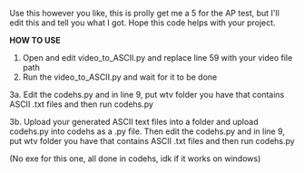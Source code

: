 Use this however you like, this is prolly get me a 5 for the AP test, but I'll edit this and tell you what I got. Hope this code helps with your project.

**HOW TO USE**
1. Open and edit video_to_ASCII.py and replace line 59 with your video file path
2. Run the video_to_ASCII.py and wait for it to be done

3a. Edit the codehs.py and in line 9, put wtv folder you have that contains ASCII .txt files and then run codehs.py

3b. Upload your generated ASCII text files into a folder and upload codehs.py into codehs as a .py file. Then edit the codehs.py and in line 9, put wtv folder you have that contains ASCII .txt files and then run codehs.py

(No exe for this one, all done in codehs, idk if it works on windows)
